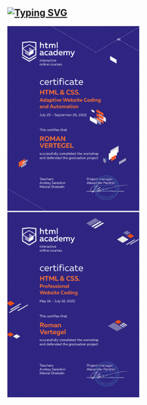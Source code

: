 ## [![Typing SVG](https://readme-typing-svg.herokuapp.com?font=Fira+Code&pause=1000&color=F4F7F5&width=435&lines=Certificates)](https://git.io/typing-svg)

<img src="assets/Adaptive HTML CSS EN-1.png" width="300" alt="Adaptive Web"> 
<img src="assets/Proff.Website Coding-1.png" width="300" alt="Proff Web"> 
